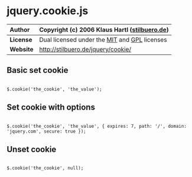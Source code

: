 # jquery.cookie.js #

| **Author** | Copyright (c) 2006 Klaus Hartl ([stilbuero.de](http://stilbuero.de)) |
|:-----------|:---------------------------------------------------------------------|
| **License** | Dual licensed under the [MIT](http://www.opensource.org/licenses/mit-license.php) and [GPL](http://www.opensource.org/licenses/gpl-license.php) licenses |
| **Website** | http://stilbuero.de/jquery/cookie/                                   |

## Basic set cookie ##

```

$.cookie('the_cookie', 'the_value');

```

## Set cookie with options ##

```

$.cookie('the_cookie', 'the_value', { expires: 7, path: '/', domain: 'jquery.com', secure: true });

```


## Unset cookie ##

```

$.cookie('the_cookie', null);

```